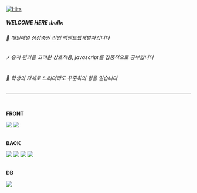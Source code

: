 
[![Hits](https://hits.seeyoufarm.com/api/count/incr/badge.svg?url=https%3A%2F%2Fgithub.com%2Fworthyjyj%2Fworthyjyj%2Fedit%2Fmain%2FREADME.md&count_bg=%23EFABA1&title_bg=%23555555&icon=adguard.svg&icon_color=%23FFFDFA&title=today&edge_flat=false)](https://hits.seeyoufarm.com)

<h5> WELCOME HERE :bulb: </h5>
<h6>🌱 매일매일 성장중인 신입 백앤드웹개발자입니다</h6>
<h6>⚡ 유저 편의를 고려한 상호작용, javascript를 집중적으로 공부합니다</h6>
<h6>👯 학생의 자세로 느리더라도 꾸준히의 힘을 믿습니다</h6> 

<hr><br>

<b>FRONT<b> <br>

<img src="https://camo.githubusercontent.com/9df130c5dc35ca51f4fe896874ae55b05b75312adcebcc1b21215592ec1bb426/68747470733a2f2f696d672e736869656c64732e696f2f62616467652f48544d4c352d4533344632363f7374796c653d666f722d7468652f6261646765266c6f676f3d48544d4c35266c6f676f436f6c6f723d464646464646" data-canonical-src="https://img.shields.io/badge/HTML5-E34F26?style=for-the/badge&amp;logo=HTML5&amp;logoColor=FFFFFF" style="max-width: 100%;">

  <img src="https://camo.githubusercontent.com/1032178e86d0e84066f4cebf0a1a5156948ca77921d9d63e3fff9250eda7237c/68747470733a2f2f696d672e736869656c64732e696f2f62616467652f435353332d3135373242363f7374796c653d666f722d7468652f6261646765266c6f676f3d43535333266c6f676f436f6c6f723d464646464646" data-canonical-src="https://img.shields.io/badge/CSS-1572B6?style=for-the/badge&amp;logo=CSS&amp;logoColor=FFFFFF" style="max-width: 100%;">

  <br><b>BACK<b> <br>
  
<img src="https://camo.githubusercontent.com/3733a23f7ebc7dd4b1f5d6c4fa831cefda161daefdb12f5a71ad5076ff52c1e8/68747470733a2f2f696d672e736869656c64732e696f2f62616467652f4a6176615363726970742d4637444631453f7374796c653d666f722d7468652f6261646765266c6f676f3d4a617661536372697074266c6f676f436f6c6f723d464646464646" data-canonical-src="https://img.shields.io/badge/JavaScript-F7DF1E?style=for-the/badge&amp;logo=JavaScript&amp;logoColor=FFFFFF" style="max-width: 100%;">
  
  <img src="https://camo.githubusercontent.com/e4aace599fb8a4bc34daa71ca0b284d002b1825405c6a7cfdd74a1ea3bab4b63/68747470733a2f2f696d672e736869656c64732e696f2f62616467652f6a51756572792d3037363941443f7374796c653d666f722d7468652f6261646765266c6f676f3d6a5175657279266c6f676f436f6c6f723d464646464646" data-canonical-src="https://img.shields.io/badge/jQuery-0769AD?style=for-the/badge&amp;logo=jQuery&amp;logoColor=FFFFFF" style="max-width: 100%;">
  
 <img src="https://camo.githubusercontent.com/d98af0de4fc2fc78056eab458c103401181eff10e485ca81a94bbdd7ca3ce3da/68747470733a2f2f696d672e736869656c64732e696f2f62616467652f4a6176612d3030373339363f7374796c653d666f722d7468652f6261646765266c6f676f3d4a617661266c6f676f436f6c6f723d464646464646" data-canonical-src="https://img.shields.io/badge/Java-007396?style=for-the/badge&amp;logo=Java&amp;logoColor=FFFFFF" style="max-width: 100%;">
  
 <img src="https://camo.githubusercontent.com/aaf47d4b7be22129c1a5555b7731b340df9de23e6960f4fda2cf24d688aeaa4f/68747470733a2f2f696d672e736869656c64732e696f2f62616467652f537072696e672d3644423333463f7374796c653d666f722d7468652f6261646765266c6f676f3d537072696e67266c6f676f436f6c6f723d464646464646" data-canonical-src="https://img.shields.io/badge/Spring-6DB33F?style=for-the/badge&amp;logo=Spring&amp;logoColor=FFFFFF" style="max-width: 100%;">

<br><b>DB<b> <br>
  
<img src="https://camo.githubusercontent.com/546f77dcb4618c44b6e6a8829d5bd6dc09351531978c4a321a376734ca4440f7/68747470733a2f2f696d672e736869656c64732e696f2f62616467652f4f7261636c652d4638303030303f7374796c653d666f722d7468652f6261646765266c6f676f3d4f7261636c65266c6f676f436f6c6f723d464646464646" data-canonical-src="https://img.shields.io/badge/Oracle-F80000?style=for-the/badge&amp;logo=Oracle&amp;logoColor=FFFFFF" style="max-width: 100%;">









<!--
**worthyjyj/worthyjyj** is a ✨ _special_ ✨ repository because its `README.md` (this file) appears on your GitHub profile.

Here are some ideas to get you started:

- 🔭 I’m currently working on ...
- 🌱 I’m currently learning ...
- 👯 I’m looking to collaborate on ...
- 🤔 I’m looking for help with ...
- 💬 Ask me about ...
- 📫 How to reach me: ...
- 😄 Pronouns: ...
- ⚡ Fun fact: ...
-->

